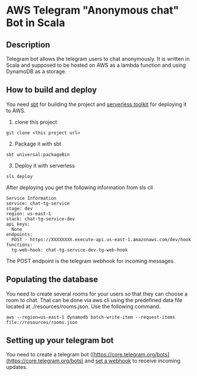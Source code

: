 # AWS Telegram "Anonymous chat" Bot in Scala

## Description
Telegram bot allows the telegram users to chat anonymously. It is written in Scala and supposed to be hosted on AWS 
as a lambda function and using DynamoDB as a storage.

## How to build and deploy
You need [sbt](https://www.scala-sbt.org/) for building the project 
and [serverless toolkit](https://serverless.com/) for deploying it to AWS. 

1. clone this project
```shell
git clone <this project url>
```
2. Package it with sbt
```shell
sbt universal:packageBin
```
3. Deploy it with serverless
```shell
sls deploy
```
After deploying you get the following information from sls cli
```
Service Information
service: chat-tg-service
stage: dev
region: us-east-1
stack: chat-tg-service-dev
api keys:
  None
endpoints:
  POST - https://XXXXXXXX.execute-api.us-east-1.amazonaws.com/dev/hook
functions:
  tg-web-hook: chat-tg-service-dev-tg-web-hook
```

The POST endpoint is the telegram webhook for incoming messages.

## Populating the database
You need to create several rooms for your users so that they can choose a room to chat.
That can be done via aws cli using the predefined data file located at ./resources/rooms.json.
Use the following command.

```shell
aws --region=us-east-1 dynamodb batch-write-item --request-items file://resources/rooms.json
``` 

## Setting up your telegram bot

You need to create a telegram bot ([https://core.telegram.org/bots](https://core.telegram.org/bots) and
[set a webhook](https://core.telegram.org/bots/api#setWebhook) to receive incoming updates. 